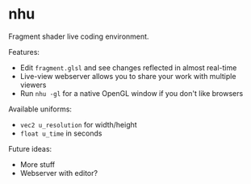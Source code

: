 # nhu

Fragment shader live coding environment.

Features:

* Edit `fragment.glsl` and see changes reflected in almost real-time
* Live-view webserver allows you to share your work with multiple viewers
* Run `nhu -gl` for a native OpenGL window if you don't like browsers


Available uniforms:

* `vec2 u_resolution` for width/height
* `float u_time` in seconds


Future ideas:

* More stuff
* Webserver with editor?
